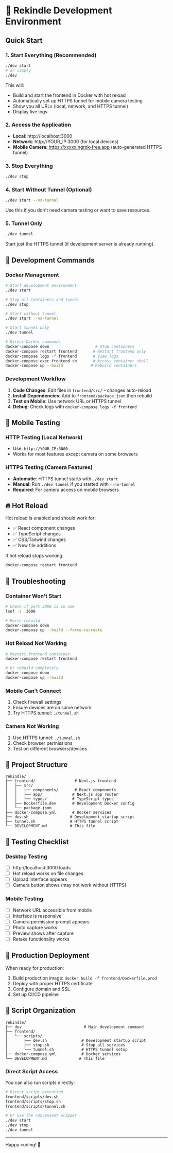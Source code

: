 # 🚀 Rekindle Development Environment

## Quick Start

### 1. Start Everything (Recommended)
```bash
./dev start
# or simply
./dev
```

This will:
- Build and start the frontend in Docker with hot reload
- Automatically set up HTTPS tunnel for mobile camera testing
- Show you all URLs (local, network, and HTTPS tunnel)
- Display live logs

### 2. Access the Application
- **Local**: http://localhost:3000
- **Network**: http://YOUR_IP:3000 (for local devices)
- **Mobile Camera**: https://xxxxx.ngrok-free.app (auto-generated HTTPS tunnel)

### 3. Stop Everything
```bash
./dev stop
```

### 4. Start Without Tunnel (Optional)
```bash
./dev start --no-tunnel
```

Use this if you don't need camera testing or want to save resources.

### 5. Tunnel Only
```bash
./dev tunnel
```

Start just the HTTPS tunnel (if development server is already running).

## 🔧 Development Commands

### Docker Management
```bash
# Start development environment
./dev start

# Stop all containers and tunnel
./dev stop

# Start without tunnel
./dev start --no-tunnel

# Start tunnel only
./dev tunnel

# Direct Docker commands
docker-compose down                    # Stop containers
docker-compose restart frontend       # Restart frontend only
docker-compose logs -f frontend       # View logs
docker-compose exec frontend sh       # Access container shell
docker-compose up --build            # Rebuild containers
```

### Development Workflow
1. **Code Changes**: Edit files in `frontend/src/` - changes auto-reload
2. **Install Dependencies**: Add to `frontend/package.json` then rebuild
3. **Test on Mobile**: Use network URL or HTTPS tunnel
4. **Debug**: Check logs with `docker-compose logs -f frontend`

## 📱 Mobile Testing

### HTTP Testing (Local Network)
- Use: `http://YOUR_IP:3000`
- Works for most features except camera on some browsers

### HTTPS Testing (Camera Features)
- **Automatic**: HTTPS tunnel starts with `./dev start`
- **Manual**: Run `./dev tunnel` if you started with `--no-tunnel`
- **Required**: For camera access on mobile browsers

## 🔥 Hot Reload

Hot reload is enabled and should work for:
- ✅ React component changes
- ✅ TypeScript changes  
- ✅ CSS/Tailwind changes
- ✅ New file additions

If hot reload stops working:
```bash
docker-compose restart frontend
```

## 🐛 Troubleshooting

### Container Won't Start
```bash
# Check if port 3000 is in use
lsof -i :3000

# Force rebuild
docker-compose down
docker-compose up --build --force-recreate
```

### Hot Reload Not Working
```bash
# Restart frontend container
docker-compose restart frontend

# Or rebuild completely
docker-compose down
docker-compose up --build
```

### Mobile Can't Connect
1. Check firewall settings
2. Ensure devices are on same network
3. Try HTTPS tunnel: `./tunnel.sh`

### Camera Not Working
1. Use HTTPS tunnel: `./tunnel.sh`
2. Check browser permissions
3. Test on different browsers/devices

## 📁 Project Structure

```
rekindle/
├── frontend/                 # Next.js frontend
│   ├── src/
│   │   ├── components/       # React components
│   │   ├── app/             # Next.js app router
│   │   └── types/           # TypeScript types
│   ├── Dockerfile.dev       # Development Docker config
│   └── package.json
├── docker-compose.yml       # Docker services
├── dev.sh                  # Development startup script
├── tunnel.sh               # HTTPS tunnel script
└── DEVELOPMENT.md          # This file
```

## 🎯 Testing Checklist

### Desktop Testing
- [ ] http://localhost:3000 loads
- [ ] Hot reload works on file changes
- [ ] Upload interface appears
- [ ] Camera button shows (may not work without HTTPS)

### Mobile Testing  
- [ ] Network URL accessible from mobile
- [ ] Interface is responsive
- [ ] Camera permission prompt appears
- [ ] Photo capture works
- [ ] Preview shows after capture
- [ ] Retake functionality works

## 🚀 Production Deployment

When ready for production:
1. Build production image: `docker build -f frontend/Dockerfile.prod`
2. Deploy with proper HTTPS certificate
3. Configure domain and SSL
4. Set up CI/CD pipeline

## 📁 Script Organization

```
rekindle/
├── dev                           # Main development command
├── frontend/
│   └── scripts/
│       ├── dev.sh               # Development startup script
│       ├── stop.sh              # Stop all services
│       └── tunnel.sh            # HTTPS tunnel setup
├── docker-compose.yml           # Docker services
└── DEVELOPMENT.md              # This file
```

### Direct Script Access
You can also run scripts directly:
```bash
# Direct script execution
frontend/scripts/dev.sh
frontend/scripts/stop.sh
frontend/scripts/tunnel.sh

# Or use the convenient wrapper
./dev start
./dev stop
./dev tunnel
```

---

Happy coding! 🎉